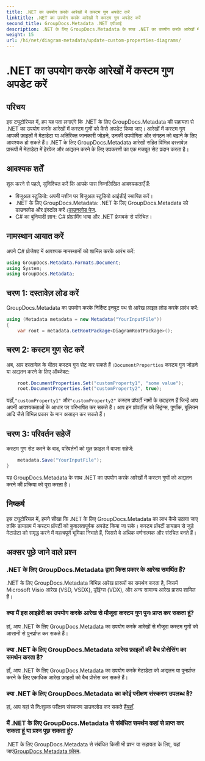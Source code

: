 ```yaml
---
title: .NET का उपयोग करके आरेखों में कस्टम गुण अपडेट करें
linktitle: .NET का उपयोग करके आरेखों में कस्टम गुण अपडेट करें
second_title: GroupDocs.Metadata .NET एपीआई
description: .NET के लिए GroupDocs.Metadata के साथ .NET का उपयोग करके आरेखों में कस्टम गुणों को अपडेट करने का तरीका जानें। मेटाडेटा को आसानी से बढ़ाएं.
weight: 15
url: /hi/net/diagram-metadata/update-custom-properties-diagrams/
---
```


# .NET का उपयोग करके आरेखों में कस्टम गुण अपडेट करें

## परिचय
इस ट्यूटोरियल में, हम यह पता लगाएंगे कि .NET के लिए GroupDocs.Metadata की सहायता से .NET का उपयोग करके आरेखों में कस्टम गुणों को कैसे अपडेट किया जाए। आरेखों में कस्टम गुण आपकी फ़ाइलों में मेटाडेटा या अतिरिक्त जानकारी जोड़ने, उनकी उपयोगिता और संगठन को बढ़ाने के लिए आवश्यक हो सकते हैं। .NET के लिए GroupDocs.Metadata आरेखों सहित विभिन्न दस्तावेज़ प्रारूपों में मेटाडेटा में हेरफेर और अद्यतन करने के लिए उपकरणों का एक मजबूत सेट प्रदान करता है।
## आवश्यक शर्तें
शुरू करने से पहले, सुनिश्चित करें कि आपके पास निम्नलिखित आवश्यकताएँ हैं:
- विजुअल स्टूडियो: अपनी मशीन पर विजुअल स्टूडियो आईडीई स्थापित करें।
-  .NET के लिए GroupDocs.Metadata: .NET के लिए GroupDocs.Metadata को डाउनलोड और इंस्टॉल करें।[डाउनलोड पेज](https://releases.groupdocs.com/metadata/net/).
- C# का बुनियादी ज्ञान: C# प्रोग्रामिंग भाषा और .NET फ्रेमवर्क से परिचित।

## नामस्थान आयात करें
अपने C# प्रोजेक्ट में आवश्यक नामस्थानों को शामिल करके आरंभ करें:
```csharp
using GroupDocs.Metadata.Formats.Document;
using System;
using GroupDocs.Metadata;
```
## चरण 1: दस्तावेज़ लोड करें
GroupDocs.Metadata का उपयोग करके निर्दिष्ट इनपुट पथ से आरेख फ़ाइल लोड करके प्रारंभ करें:
```csharp
using (Metadata metadata = new Metadata("YourInputFile"))
{
    var root = metadata.GetRootPackage<DiagramRootPackage>();
```
## चरण 2: कस्टम गुण सेट करें
 अब, आप दस्तावेज़ के भीतर कस्टम गुण सेट कर सकते हैं।`DocumentProperties` कस्टम गुण जोड़ने या अद्यतन करने के लिए ऑब्जेक्ट:
```csharp
    root.DocumentProperties.Set("customProperty1", "some value");
    root.DocumentProperties.Set("customProperty2", true);
```
 यहाँ,`"customProperty1"` और`"customProperty2"` कस्टम प्रॉपर्टी नामों के उदाहरण हैं जिन्हें आप अपनी आवश्यकताओं के आधार पर परिभाषित कर सकते हैं। आप इन प्रॉपर्टीज़ को स्ट्रिंग्स, पूर्णांक, बूलियन आदि जैसे विभिन्न प्रकार के मान असाइन कर सकते हैं।
## चरण 3: परिवर्तन सहेजें
कस्टम गुण सेट करने के बाद, परिवर्तनों को मूल फ़ाइल में वापस सहेजें:
```csharp
    metadata.Save("YourInputFile");
}
```
यह GroupDocs.Metadata के साथ .NET का उपयोग करके आरेखों में कस्टम गुणों को अद्यतन करने की प्रक्रिया को पूरा करता है।

## निष्कर्ष
इस ट्यूटोरियल में, हमने सीखा कि .NET के लिए GroupDocs.Metadata का लाभ कैसे उठाया जाए ताकि डायग्राम में कस्टम प्रॉपर्टी को कुशलतापूर्वक अपडेट किया जा सके। कस्टम प्रॉपर्टी डायग्राम से जुड़े मेटाडेटा को समृद्ध करने में महत्वपूर्ण भूमिका निभाते हैं, जिससे वे अधिक वर्णनात्मक और संरचित बनते हैं।

## अक्सर पूछे जाने वाले प्रश्न
### .NET के लिए GroupDocs.Metadata द्वारा किस प्रकार के आरेख समर्थित हैं?
.NET के लिए GroupDocs.Metadata विभिन्न आरेख प्रारूपों का समर्थन करता है, जिसमें Microsoft Visio आरेख (VSD, VSDX), ड्रॉइंग्स (VDX), और अन्य सामान्य आरेख प्रारूप शामिल हैं।
### क्या मैं इस लाइब्रेरी का उपयोग करके आरेख से मौजूदा कस्टम गुण पुनः प्राप्त कर सकता हूं?
हां, आप .NET के लिए GroupDocs.Metadata का उपयोग करके आरेखों से मौजूदा कस्टम गुणों को आसानी से पुनर्प्राप्त कर सकते हैं।
### क्या .NET के लिए GroupDocs.Metadata आरेख फ़ाइलों की बैच प्रोसेसिंग का समर्थन करता है?
हाँ, आप .NET के लिए GroupDocs.Metadata का उपयोग करके मेटाडेटा को अद्यतन या पुनर्प्राप्त करने के लिए एकाधिक आरेख फ़ाइलों को बैच प्रोसेस कर सकते हैं।
### क्या .NET के लिए GroupDocs.Metadata का कोई परीक्षण संस्करण उपलब्ध है?
 हां, आप यहां से नि:शुल्क परीक्षण संस्करण डाउनलोड कर सकते हैं[यहाँ](https://releases.groupdocs.com/).
### मैं .NET के लिए GroupDocs.Metadata से संबंधित समर्थन कहां से प्राप्त कर सकता हूं या प्रश्न पूछ सकता हूं?
 .NET के लिए GroupDocs.Metadata से संबंधित किसी भी प्रश्न या सहायता के लिए, यहां जाएं[GroupDocs.Metadata फ़ोरम](https://forum.groupdocs.com/c/metadata/14).